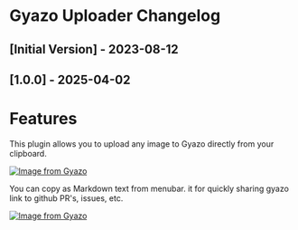 # Gyazo Uploader Changelog

## [Initial Version] - 2023-08-12

## [1.0.0] - 2025-04-02

# Features

This plugin allows you to upload any image to Gyazo directly from your clipboard.

[![Image from Gyazo](https://t.gyazo.com/teams/nota/ee411b63a69c0677eff4faea513168bd.gif)](https://nota.gyazo.com/ee411b63a69c0677eff4faea513168bd)

You can copy as Markdown text from menubar. it for quickly sharing gyazo link to github PR's, issues, etc.

[![Image from Gyazo](https://t.gyazo.com/teams/nota/50834647d8e86414cc45be87cf595b61.gif)](https://nota.gyazo.com/50834647d8e86414cc45be87cf595b61)
